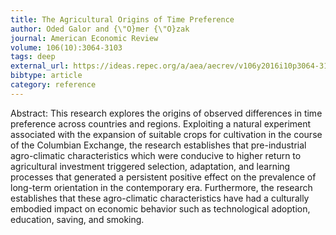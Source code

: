 ```yaml
---
title: The Agricultural Origins of Time Preference
author: Oded Galor and {\"O}mer {\"O}zak
journal: American Economic Review
volume: 106(10):3064-3103
tags: deep
external_url: https://ideas.repec.org/a/aea/aecrev/v106y2016i10p3064-3103.html
bibtype: article
category: reference
---
```

Abstract: This research explores the origins of observed differences in time preference across countries and regions. Exploiting a natural experiment associated with the expansion of suitable crops for cultivation in the course of the Columbian Exchange, the research establishes that pre-industrial agro-climatic characteristics which were conducive to higher return to agricultural investment triggered selection, adaptation, and learning processes that generated a persistent positive effect on the prevalence of long-term orientation in the contemporary era. Furthermore, the research establishes that these agro-climatic characteristics have had a culturally embodied impact on economic behavior such as technological adoption, education, saving, and smoking.
